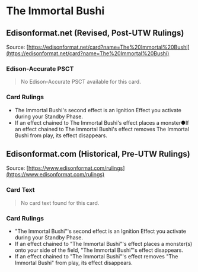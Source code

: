 # The Immortal Bushi

## Edisonformat.net (Revised, Post-UTW Rulings)

Source: [https://edisonformat.net/card?name=The%20Immortal%20Bushi](https://edisonformat.net/card?name=The%20Immortal%20Bushi)

### Edison-Accurate PSCT

> No Edison-Accurate PSCT available for this card.

### Card Rulings

*   The Immortal Bushi's second effect is an Ignition Effect you activate during your Standby Phase.
*   If an effect chained to The Immortal Bushi's effect places a monster●If an effect chained to The Immortal Bushi's effect removes The Immortal Bushi from play, its effect disappears.


## Edisonformat.com (Historical, Pre-UTW Rulings)

Source: [https://www.edisonformat.com/rulings](https://www.edisonformat.com/rulings)

### Card Text

> No card text found for this card.

### Card Rulings

*   "The Immortal Bushi"'s second effect is an Ignition Effect you activate during your Standby Phase.
*   If an effect chained to "The Immortal Bushi"'s effect places a monster(s) onto your side of the field, "The Immortal Bushi"'s effect disappears.
*   If an effect chained to "The Immortal Bushi"'s effect removes "The Immortal Bushi" from play, its effect disappears.


